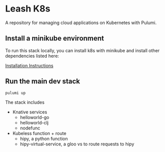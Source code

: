 # Leash K8s

A repository for managing cloud applications on Kubernetes with
Pulumi.

## Install a minikube environment

To run this stack locally, you can install k8s with minikube and
install other dependencies listed here:

[Installation Instructions](docs/minikube.md)

## Run the main dev stack

`pulumi up`

The stack includes
- Knative services
  - helloworld-go
  - helloworld-clj
  - nodefunc
- Kubeless function + route
  - hipy, a python function
  - hipy-virtual-service, a gloo vs to route requests to hipy
